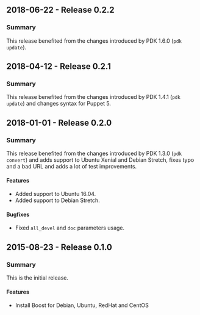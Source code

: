## 2018-06-22 - Release 0.2.2
### Summary
This release benefited from the changes introduced by PDK 1.6.0 (`pdk update`).

## 2018-04-12 - Release 0.2.1
### Summary
This release benefited from the changes introduced by PDK 1.4.1 (`pdk update`) and changes syntax for Puppet 5.

## 2018-01-01 - Release 0.2.0
### Summary
This release benefited from the changes introduced by PDK 1.3.0 (`pdk convert`) and adds support to Ubuntu Xenial and Debian Stretch, fixes typo and a bad URL and  adds a lot of test improvements.

#### Features
- Added support to Ubuntu 16.04.
- Added support to Debian Stretch.

#### Bugfixes
- Fixed `all_devel` and `doc` parameters usage.

## 2015-08-23 - Release 0.1.0
### Summary
This is the initial release.

#### Features
- Install Boost for Debian, Ubuntu, RedHat and CentOS
